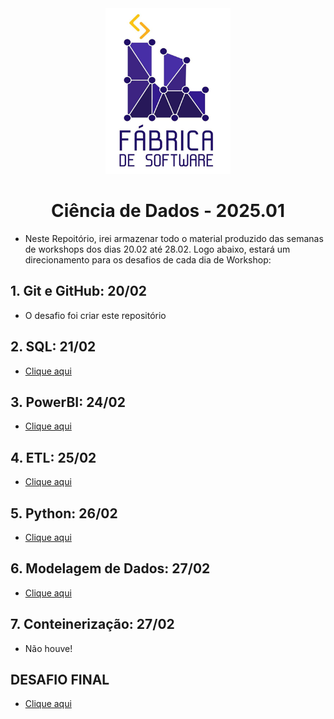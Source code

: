 
<div align='center'>
    <img src='image.png' width=200px, height=265px></img>
</div>


<div align='center'>
    <h1 text-align='center'>Ciência de Dados - 2025.01</h1>
</div>

- Neste Repoitório, irei armazenar todo o material produzido das semanas de workshops dos dias 20.02 até 28.02. Logo abaixo, estará um direcionamento para os desafios de cada dia de Workshop:

  
## **1. Git e GitHub: 20/02** 
- O desafio foi criar este repositório

## **2. SQL: 21/02** 
- <a href="dia2/desafio/desafio.sql">Clique aqui</a>

## **3. PowerBI: 24/02**
- <a href="dia3-PowerBI/desafio-pbi/">Clique aqui </a>

## **4. ETL: 25/02** 
- <a href="dia4-ETL/desafioETL/Relatório do Projeto de PowerBI - ETL.docx">Clique aqui </a>

## **5. Python: 26/02** 
- <a href="dia5-Python/desafio_python/desafio.ipynb">Clique aqui </a>

## **6. Modelagem de Dados: 27/02** 
- <a href="dia6-Modelagem-de-Dados/desafioModelagem/">Clique aqui </a>

## **7. Conteinerização: 27/02** 
- Não houve!

## **DESAFIO FINAL** 
- <a href="DESAFIO-FS-BDBI">Clique aqui </a>




